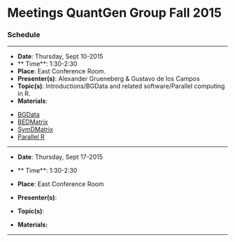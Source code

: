 # Meetings QuantGen Group Fall 2015


### Schedule

---------------------------------
 * **Date**:  Thursday, Sept 10-2015
 * ** Time**: 1:30-2:30
 * **Place**: East Conference Room.
 * **Presenter(s)**: Alexander Grueneberg  & Gustavo de los Campos
 * **Topic(s)**:     Introductions/BGData and related software/Parallel computing in R.    
 * **Materials**:    
  - [BGData](https://github.com/QuantGen/BGData)
  - [BEDMatrix](https://github.com/QuantGen/BEDMatrix)
  - [SymDMatrix](https://github.com/gdlc/symDMatrix)
  - [Parallel R](https://stat.ethz.ch/R-manual/R-devel/library/parallel/doc/parallel.pdf)
------------------------------------

  * **Date**:  Thursday, Sept 17-2015
  * ** Time**: 1:30-2:30
  * **Place**: East Conference Room

  * **Presenter(s)**: 
  * **Topic(s)**:      
  * **Materials:**    
  --------------------------------------------



